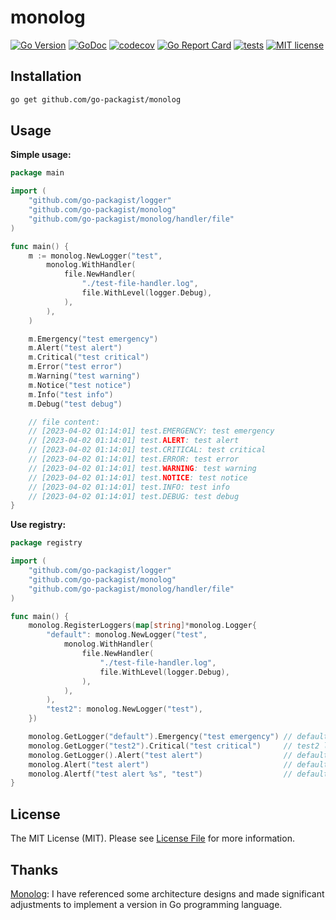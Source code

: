 # monolog

[![Go Version](https://badgen.net/github/release/go-packagist/monolog/stable)](https://github.com/go-packagist/monolog/releases)
[![GoDoc](https://pkg.go.dev/badge/github.com/go-packagist/monolog)](https://pkg.go.dev/github.com/go-packagist/monolog)
[![codecov](https://codecov.io/gh/go-packagist/monolog/branch/master/graph/badge.svg?token=5TWGQ9DIRU)](https://codecov.io/gh/go-packagist/monolog)
[![Go Report Card](https://goreportcard.com/badge/github.com/go-packagist/monolog)](https://goreportcard.com/report/github.com/go-packagist/monolog)
[![tests](https://github.com/go-packagist/monolog/actions/workflows/go.yml/badge.svg)](https://github.com/go-packagist/monolog/actions/workflows/go.yml)
[![MIT license](https://img.shields.io/badge/license-MIT-brightgreen.svg)](https://opensource.org/licenses/MIT)

## Installation

```bash
go get github.com/go-packagist/monolog
```

## Usage

**Simple usage:**

```go
package main

import (
	"github.com/go-packagist/logger"
	"github.com/go-packagist/monolog"
	"github.com/go-packagist/monolog/handler/file"
)

func main() {
	m := monolog.NewLogger("test",
		monolog.WithHandler(
			file.NewHandler(
				"./test-file-handler.log",
				file.WithLevel(logger.Debug),
			),
		),
	)

	m.Emergency("test emergency")
	m.Alert("test alert")
	m.Critical("test critical")
	m.Error("test error")
	m.Warning("test warning")
	m.Notice("test notice")
	m.Info("test info")
	m.Debug("test debug")

	// file content:
	// [2023-04-02 01:14:01] test.EMERGENCY: test emergency
	// [2023-04-02 01:14:01] test.ALERT: test alert
	// [2023-04-02 01:14:01] test.CRITICAL: test critical
	// [2023-04-02 01:14:01] test.ERROR: test error
	// [2023-04-02 01:14:01] test.WARNING: test warning
	// [2023-04-02 01:14:01] test.NOTICE: test notice
	// [2023-04-02 01:14:01] test.INFO: test info
	// [2023-04-02 01:14:01] test.DEBUG: test debug
}
```

**Use registry:**

```go
package registry

import (
	"github.com/go-packagist/logger"
	"github.com/go-packagist/monolog"
	"github.com/go-packagist/monolog/handler/file"
)

func main() {
	monolog.RegisterLoggers(map[string]*monolog.Logger{
		"default": monolog.NewLogger("test",
			monolog.WithHandler(
				file.NewHandler(
					"./test-file-handler.log",
					file.WithLevel(logger.Debug),
				),
			),
		),
		"test2": monolog.NewLogger("test"),
	})

	monolog.GetLogger("default").Emergency("test emergency") // default logger
	monolog.GetLogger("test2").Critical("test critical")     // test2 logger
	monolog.GetLogger().Alert("test alert")                  // default logger
	monolog.Alert("test alert")                              // default logger
	monolog.Alertf("test alert %s", "test")                  // default logger
}
```

## License

The MIT License (MIT). Please see [License File](LICENSE) for more information.

## Thanks

[Monolog](https://github.com/Seldaek/monolog): I have referenced some architecture designs and made significant adjustments to implement a version in Go programming language.

